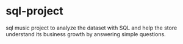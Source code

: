 # sql-project
sql music project to analyze  the dataset with SQL and help the store understand its business growth by answering  simple questions.
